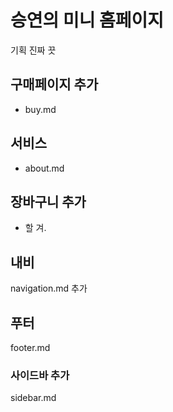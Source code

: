 # 승연의 미니 홈페이지

기획 진짜 끗

## 구매페이지 추가
- buy.md

## 서비스
- about.md

## 장바구니 추가
- 할 겨.

## 내비
navigation.md 추가

## 푸터
footer.md

### 사이드바 추가
sidebar.md